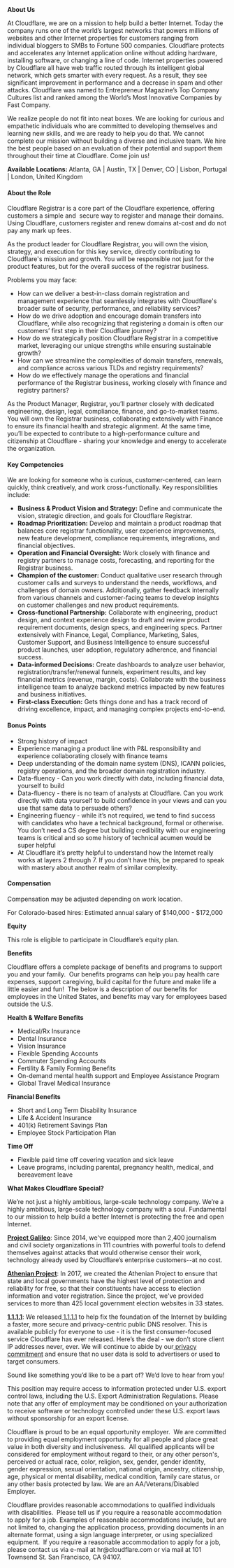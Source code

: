 <div class="content-intro">
	<div><strong>About Us</strong></div>
	<div>
		<p>At Cloudflare, we are on a mission to help build a better Internet. Today the company runs one of the world’s largest networks that powers millions of websites and other Internet properties for customers ranging from individual bloggers to SMBs to Fortune 500 companies. Cloudflare protects and accelerates any Internet application online without adding hardware, installing software, or changing a line of code. Internet properties powered by Cloudflare all have web traffic routed through its intelligent global network, which gets smarter with every request. As a result, they see significant improvement in performance and a decrease in spam and other attacks. Cloudflare was named to Entrepreneur Magazine’s Top Company Cultures list and ranked among the World’s Most Innovative Companies by Fast Company.&nbsp;</p>
		<p><span style="font-weight: 400;">We realize people do not fit into neat boxes. We are looking for curious and empathetic individuals who are committed to developing themselves and learning new skills, and we are ready to help you do that. We cannot complete our mission without building a diverse and inclusive team. We hire the best people based on an evaluation of their potential and support them throughout their time at Cloudflare. Come join us!&nbsp;</span></p>
	</div>
</div>
<p><strong>Available Locations: </strong>Atlanta, GA | Austin, TX | Denver, CO | Lisbon, Portugal | London, United Kingdom&nbsp;</p>
<h4><strong>About the Role</strong></h4>
<p>Cloudflare Registrar is a core part of the Cloudflare experience, offering customers a simple and&nbsp; secure way to register and manage their domains. Using Cloudflare, customers register and renew domains at-cost and do not pay any mark up fees.</p>
<p>As the product leader for Cloudflare Registrar, you will own the vision, strategy, and execution for this key service, directly contributing to Cloudflare's mission and growth. You will be responsible not just for the product features, but for the overall success of the registrar business.</p>
<p>Problems you may face:</p>
<ul>
	<li>How can we deliver a best-in-class domain registration and management experience that seamlessly integrates with Cloudflare's broader suite of security, performance, and reliability services?</li>
	<li>How do we drive adoption and encourage domain transfers into Cloudflare, while also recognizing that registering a domain is often our customers’ first step in their Cloudflare journey?</li>
	<li>How do we strategically position Cloudflare Registrar in a competitive market, leveraging our unique strengths while ensuring sustainable growth?</li>
	<li>How can we streamline the complexities of domain transfers, renewals, and compliance across various TLDs and registry requirements?</li>
	<li>How do we effectively manage the operations and financial performance of the Registrar business, working closely with finance and registry partners?</li>
</ul>
<p>As the Product Manager, Registrar, you’ll partner closely with dedicated engineering, design, legal, compliance, finance, and go-to-market teams. You will own the Registrar business, collaborating extensively with Finance to ensure its financial health and strategic alignment. At the same time, you’ll be expected to contribute to a high-performance culture and citizenship at Cloudflare - sharing your knowledge and energy to accelerate the organization.</p>
<h4><strong>Key Competencies</strong></h4>
<p>We are looking for someone who is curious, customer-centered, can learn quickly, think creatively, and work cross-functionally. Key responsibilities include:</p>
<ul>
	<li><strong>Business &amp; Product Vision and Strategy:</strong> Define and communicate the vision, strategic direction, and goals for Cloudflare Registrar.</li>
	<li><strong>Roadmap Prioritization:</strong> Develop and maintain a product roadmap that balances core registrar functionality, user experience improvements, new feature development, compliance requirements, integrations, and financial objectives.</li>
	<li><strong>Operation and Financial Oversight:</strong> Work closely with finance and registry partners to manage costs, forecasting, and reporting for the Registrar business.</li>
	<li><strong>Champion of the customer:</strong> Conduct qualitative user research through customer calls and surveys to understand the needs, workflows, and challenges of domain owners. Additionally, gather feedback internally from various channels and customer-facing teams to develop insights on customer challenges and new product requirements.</li>
	<li><strong>Cross-functional Partnership:</strong> Collaborate with engineering, product design, and context experience design to draft and review product requirement documents, design specs, and engineering specs. Partner extensively with Finance, Legal, Compliance, Marketing, Sales, Customer Support, and Business Intelligence to ensure successful product launches, user adoption, regulatory adherence, and financial success.</li>
	<li><strong>Data-informed Decisions:</strong> Create dashboards to analyze user behavior, registration/transfer/renewal funnels, experiment results, and key financial metrics (revenue, margin, costs). Collaborate with the business intelligence team to analyze backend metrics impacted by new features and business initiatives.</li>
	<li><strong>First-class Execution:</strong> Gets things done and has a track record of driving excellence, impact, and managing complex projects end-to-end.</li>
</ul>
<h4><strong>Bonus Points</strong></h4>
<ul>
	<li>Strong history of impact</li>
	<li>Experience managing a product line with P&amp;L responsibility and experience collaborating closely with finance teams&nbsp;</li>
	<li>Deep understanding of the domain name system (DNS), ICANN policies, registry operations, and the broader domain registration industry.</li>
	<li>Data-fluency - Can you work directly with data, including financial data, yourself to build&nbsp;</li>
	<li>Data-fluency - there is no team of analysts at Cloudflare. Can you work directly with data yourself to build confidence in your views and can you use that same data to persuade others?&nbsp;&nbsp;</li>
	<li>Engineering fluency - while it’s not required, we tend to find success with candidates who have a technical background, formal or otherwise. You don’t need a CS degree but building credibility with our engineering teams is critical and so some history of technical acumen would be super helpful</li>
	<li>At Cloudflare it’s pretty helpful to understand how the Internet really works at layers 2 through 7. If you don’t have this, be prepared to speak with mastery about another realm of similar complexity.&nbsp;&nbsp;</li>
</ul>
<h4><strong>Compensation</strong></h4>
<p>Compensation may be adjusted depending on work location.</p>
<p><span style="font-weight: 400;">For Colorado-based hires: Estimated annual salary of $140,000 - $172,000</span></p>
<p><strong>Equity</strong></p>
<p>This role is eligible to participate in Cloudflare’s equity plan.</p>
<p><strong>Benefits</strong></p>
<p>Cloudflare offers a complete package of benefits and programs to support you and your family.&nbsp; Our benefits programs can help you pay health care expenses, support caregiving, build capital for the future and make life a little easier and fun!&nbsp; The below is a description of our benefits for employees in the United States, and benefits may vary for employees based outside the U.S.</p>
<p><strong>Health &amp; Welfare Benefits</strong></p>
<ul>
	<li>Medical/Rx Insurance</li>
	<li>Dental Insurance</li>
	<li>Vision Insurance</li>
	<li>Flexible Spending Accounts</li>
	<li>Commuter Spending Accounts</li>
	<li>Fertility &amp; Family Forming Benefits</li>
	<li>On-demand mental health support and Employee Assistance Program</li>
	<li>Global Travel Medical Insurance</li>
</ul>
<p><strong>Financial Benefits</strong></p>
<ul>
	<li>Short and Long Term Disability Insurance</li>
	<li>Life &amp; Accident Insurance</li>
	<li>401(k) Retirement Savings Plan</li>
	<li>Employee Stock Participation Plan</li>
</ul>
<p><strong>Time Off</strong></p>
<ul>
	<li>Flexible paid time off covering vacation and sick leave</li>
	<li>Leave programs, including parental, pregnancy health, medical, and bereavement leave</li>
</ul>
<div class="content-conclusion">
	<p><strong>What Makes Cloudflare Special?</strong></p>
	<p><span style="font-weight: 400;">We’re not just a highly ambitious, large-scale technology company. We’re a highly ambitious, large-scale technology company with a soul. Fundamental to our mission to help build a better Internet is protecting the free and open Internet.</span></p>
	<p><a href="https://blog.cloudflare.com/protecting-free-expression-online/"><strong>Project Galileo</strong></a><span style="font-weight: 400;">: Since 2014, we've equipped more than 2,400 journalism and civil society organizations in 111 countries with powerful tools to defend themselves against attacks that would otherwise censor their work, technology already used by Cloudflare’s enterprise customers--at no cost.</span></p>
	<p><strong><a href="https://www.cloudflare.com/athenian/">Athenian Project</a></strong><span style="font-weight: 400;">: In 2017, we created the Athenian Project to ensure that state and local governments have the highest level of protection and reliability for free, so that their constituents have access to election information and voter registration. Since the project, we've provided services to more than 425 local government election websites in 33 states.</span></p>
	<p><a href="https://1.1.1.1/"><strong>1.1.1.1</strong></a><span style="font-weight: 400;">: We released</span><a href="https://1.1.1.1/"> <span style="font-weight: 400;">1.1.1.1</span></a><span style="font-weight: 400;"> to help fix the foundation of the Internet by building a faster, more secure and privacy-centric public DNS resolver. This is available publicly for everyone to use - it is the first consumer-focused service Cloudflare has ever released. Here’s the deal - we don’t store client IP addresses never, ever. We will continue to abide by our</span><a href="https://developers.cloudflare.com/1.1.1.1/privacy/public-dns-resolver"> privacy commitment</a><span style="font-weight: 400;"> and ensure that no user data is sold to advertisers or used to target consumers.</span></p>
	<p><span style="font-weight: 400;">Sound like something you’d like to be a part of? We’d love to hear from you!</span></p>
	<p><span style="font-weight: 400;">This position may require access to information protected under U.S. export control laws, including the U.S. Export Administration Regulations. Please note that any offer of employment may be conditioned on your authorization to receive software or technology controlled under these U.S. export laws without sponsorship for an export license.</span></p>
	<p><span style="font-weight: 400;">Cloudflare is proud to be an equal opportunity employer. &nbsp;We are committed to providing equal employment opportunity for all people and place great value in both diversity and inclusiveness. &nbsp;All qualified applicants will be considered for employment without regard to their, or any other person's, perceived or actual</span> <span style="font-weight: 400;">race, color, religion, sex, gender, gender identity, gender expression, sexual orientation, national origin, ancestry, citizenship, age, physical or mental disability, medical condition, family care status, or any other basis protected by law. </span><span style="font-weight: 400;">We are an AA/Veterans/Disabled Employer.</span></p>
	<p><span style="font-weight: 400;">Cloudflare provides reasonable accommodations to qualified individuals with disabilities. &nbsp;Please tell us if you require a reasonable accommodation to apply for a job. Examples of reasonable accommodations include, but are not limited to, changing the application process, providing documents in an alternate format, using a sign language interpreter, or using specialized equipment. &nbsp;If you require a reasonable accommodation to apply for a job, please contact us via e-mail at </span><span style="font-weight: 400;">hr@cloudflare.com</span><span style="font-weight: 400;"> or via mail at 101 Townsend St. San Francisco, CA 94107.</span></p>
</div>